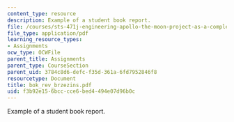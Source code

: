 ```yaml
---
content_type: resource
description: Example of a student book report.
file: /courses/sts-471j-engineering-apollo-the-moon-project-as-a-complex-system-spring-2007/f3b92e156bcccce6bed4494e07d96b0c_bok_rev_brzezins.pdf
file_type: application/pdf
learning_resource_types:
- Assignments
ocw_type: OCWFile
parent_title: Assignments
parent_type: CourseSection
parent_uid: 3784c8d6-defc-f35d-361a-6fd7952846f8
resourcetype: Document
title: bok_rev_brzezins.pdf
uid: f3b92e15-6bcc-cce6-bed4-494e07d96b0c
---
```

Example of a student book report.

